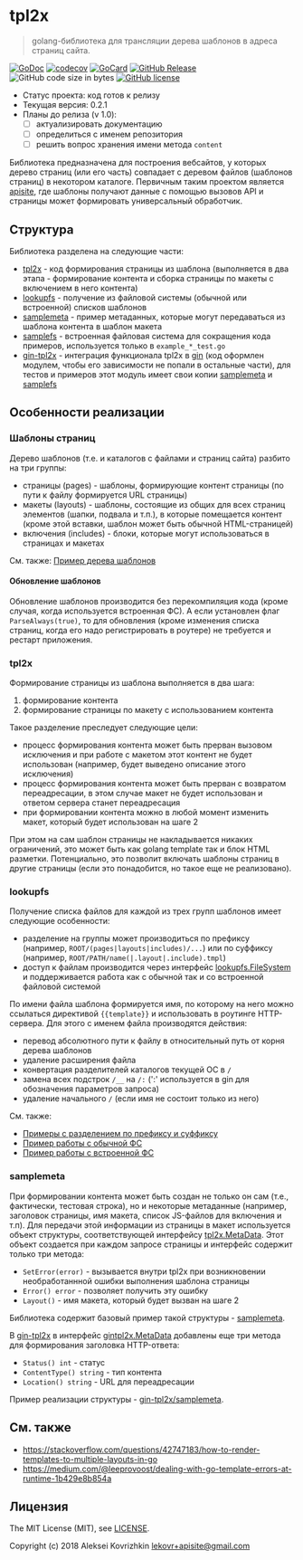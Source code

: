 # tpl2x
> golang-библиотека для трансляции дерева шаблонов в адреса страниц сайта.

[![GoDoc][gd1]][gd2]
 [![codecov][cc1]][cc2]
 [![GoCard][gc1]][gc2]
 [![GitHub Release][gr1]][gr2]
 ![GitHub code size in bytes][sz]
 [![GitHub license][gl1]][gl2]

[cc1]: https://codecov.io/gh/apisite/tpl2x/branch/master/graph/badge.svg
[cc2]: https://codecov.io/gh/apisite/tpl2x
[gd1]: https://godoc.org/github.com/apisite/tpl2x?status.svg
[gd2]: https://godoc.org/github.com/apisite/tpl2x
[gc1]: https://goreportcard.com/badge/github.com/apisite/tpl2x
[gc2]: https://goreportcard.com/report/github.com/apisite/tpl2x
[gr1]: https://img.shields.io/github/release-pre/apisite/tpl2x.svg
[gr2]: https://github.com/apisite/tpl2x/releases
[sz]: https://img.shields.io/github/languages/code-size/apisite/tpl2x.svg
[gl1]: https://img.shields.io/github/license/apisite/tpl2x.svg
[gl2]: LICENSE

* Статус проекта: код готов к релизу
* Текущая версия: 0.2.1
* Планы до релиза (v 1.0):
  * [ ] актуализировать документацию
  * [ ] определиться с именем репозитория
  * [ ] решить вопрос хранения имени метода `content` 

Библиотека предназначена для построения вебсайтов, у которых дерево страниц (или его часть) совпадает с деревом файлов (шаблонов страниц) в некотором каталоге. Первичным таким проектом является [apisite](https://github.com/apisite/apisite), где шаблоны получают данные с помощью вызовов API и страницы может формировать универсальный обработчик.

## Структура

Библиотека разделена на следующие части:

* [tpl2x](https://godoc.org/github.com/apisite/tpl2x) - код формирования страницы из шаблона (выполняется в два этапа - формирование контента и сборка страницы по макеты с включением в него контента)
* [lookupfs](https://godoc.org/github.com/apisite/tpl2x/lookupfs) - получение из файловой системы (обычной или встроенной) списков шаблонов
* [samplemeta](https://godoc.org/github.com/apisite/tpl2x/samplemeta) - пример метаданных, которые могут передаваться из шаблона контента в шаблон макета
* [samplefs](https://godoc.org/github.com/apisite/tpl2x/samplefs) - встроенная файловая система для сокращения кода примеров, используется только в `example_*_test.go` 
* [gin-tpl2x](https://godoc.org/github.com/apisite/tpl2x/gin-tpl2x) - интеграция функционала tpl2x в [gin](https://github.com/gin-gonic/gin) (код оформлен модулем, чтобы его зависимости не попали в остальные части), для тестов и примеров этот модуль имеет свои копии [samplemeta](https://godoc.org/github.com/apisite/tpl2x/gin-tpl2x/samplemeta) и [samplefs](https://godoc.org/github.com/apisite/tpl2x/gin-tpl2x/samplefs)

## Особенности реализации

### Шаблоны страниц

Дерево шаблонов (т.е. и каталогов с файлами и страниц сайта) разбито на три группы:

* страницы (pages) - шаблоны, формирующие контент страницы (по пути к файлу формируется URL страницы)
* макеты (layouts) - шаблоны, состоящие из общих для всех страниц элементов (шапки, подвала и т.п.), в которые помещается контент (кроме этой вставки, шаблон может быть обычной HTML-страницей)
* включения (includes) - блоки, которые могут использоваться в страницах и макетах

См. также: [Пример дерева шаблонов](https://github.com/apisite/tpl2x/tree/master/gin-tpl2x/testdata)

#### Обновление шаблонов

Обновление шаблонов производится без перекомпиляция кода (кроме случая, когда используется встроенная ФС). А если установлен флаг `ParseAlways(true)`, то для обновления (кроме изменения списка страниц, когда его надо регистрировать в роутере) не требуется и рестарт приложения.

### tpl2x 

Формирование страницы из шаблона выполняется в два шага:
1. формирование контента 
2. формирование страницы по макету с использованием контента

Такое разделение преследует следующие цели:

* процесс формирования контента может быть прерван вызовом исключения и при работе с макетом этот контент не будет использован (например, будет выведено описание этого исключения)
* процесс формирования контента может быть прерван с возвратом переадресации, в этом случае макет не будет использован и ответом сервера станет переадресация
* при формировании контента можно в любой момент изменить макет, который будет использован на шаге 2 

При этом на сам шаблон страницы не накладывается никаких ограничений, это может быть как golang template так и блок HTML разметки. Потенциально, это позволит включать шаблоны страниц в другие страницы (если это понадобится, но такое еще не реализовано).

### lookupfs

Получение списка файлов для каждой из трех групп шаблонов имеет следующие особенности:

* разделение на группы может производиться по префиксу (например, `ROOT/(pages|layouts|includes)/...`) или по суффиксу (например, `ROOT/PATH/name(|.layout|.include).tmpl`)
* доступ к файлам производится через интерфейс [lookupfs.FileSystem](https://godoc.org/github.com/apisite/tpl2x/lookupfs#FileSystem) и поддерживается работа как с обычной так и со встроенной файловой системой

По имени файла шаблона формируется имя, по которому на него можно ссылаться директивой `{{template}}` и использовать в роутинге HTTP-сервера. Для этого с именем файла производятся действия:

* перевод абсолютного пути к файлу в относительный путь от корня дерева шаблонов
* удаление расширения файла
* конвертация разделителей каталогов текущей ОС в `/`
* замена всех подстрок `/__` на `/:` (':' используется в gin для обозначения параметров запроса)
* удаление начального `/` (если имя не состоит только из него)

См. также:

* [Примеры с разделением по префиксу и суффиксу](https://godoc.org/github.com/apisite/tpl2x/lookupfs#pkg-examples)
* [Пример работы с обычной ФС](https://github.com/apisite/tpl2x/blob/master/tpl2x_test.go)
* [Пример работы с встроенной ФС](https://godoc.org/github.com/apisite/tpl2x#example-package--Execute)

### samplemeta

При формировании контента может быть создан не только он сам (т.е., фактически, тестовая строка), но и некоторые метаданные (например, заголовок страницы, имя макета, список JS-файлов для включения и т.п). Для передачи этой информации из страницы в макет используется объект структуры, соответствующей интерфейсу [tpl2x.MetaData](https://godoc.org/github.com/apisite/tpl2x#MetaData). Этот объект создается при каждом запросе страницы и интерфейс содержит только три метода:

* `SetError(error)` - вызывается внутри tpl2x при возникновении необработаннной ошибки выполнения шаблона страницы
* `Error() error` - позволяет получить эту ошибку
* `Layout()` - имя макета, который будет вызван на шаге 2

Библиотека содержит базовый пример такой структуры - [samplemeta](https://github.com/apisite/tpl2x/blob/master/samplemeta/meta.go).

В [gin-tpl2x](https://godoc.org/github.com/apisite/tpl2x/gin-tpl2x) в интерфейс [gintpl2x.MetaData](https://godoc.org/github.com/apisite/tpl2x/gin-tpl2x#MetaData) добавлены еще три метода для формирования заголовка HTTP-ответа:

* `Status() int` - статус
* `ContentType() string` - тип контента
* `Location() string` - URL для переадресации
 
Пример реализации структуры - [gin-tpl2x/samplemeta](https://github.com/apisite/tpl2x/blob/master/gin-tpl2x/samplemeta/meta.go).

## См. также

* https://stackoverflow.com/questions/42747183/how-to-render-templates-to-multiple-layouts-in-go
* https://medium.com/@leeprovoost/dealing-with-go-template-errors-at-runtime-1b429e8b854a

##  Лицензия

The MIT License (MIT), see [LICENSE](LICENSE).

Copyright (c) 2018 Aleksei Kovrizhkin <lekovr+apisite@gmail.com>
